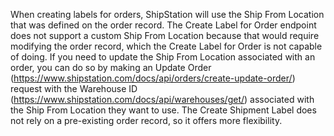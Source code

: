 When creating labels for orders, ShipStation will use the Ship From Location that was defined on the order record. The Create Label for Order endpoint does not support a custom Ship From Location because that would require modifying the order record, which the Create Label for Order is not capable of doing. If you need to update the Ship From Location associated with an order, you can do so by making an Update Order (https://www.shipstation.com/docs/api/orders/create-update-order/) request with the Warehouse ID (https://www.shipstation.com/docs/api/warehouses/get/) associated with the Ship From Location they want to use. The Create Shipment Label does not rely on a pre-existing order record, so it offers more flexibility.